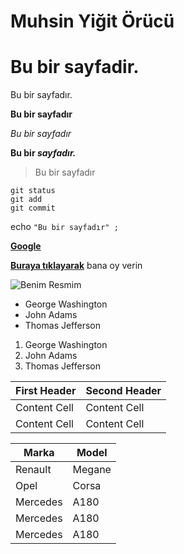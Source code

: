# Muhsin Yiğit Örücü

# Bu bir sayfadir.
Bu bir sayfadır.

**Bu bir sayfadır**

*Bu bir sayfadır*

**Bu bir _sayfadır._**

> Bu bir sayfadır

```
git status
git add
git commit
```
echo `"Bu bir sayfadır" ;`

**[Google](https://www.google.com.tr)**

**[Buraya tıklayarak](https://google.com)** bana oy verin

![Benim Resmim](Resim1.jpg)

- George Washington
- John Adams
- Thomas Jefferson

1. George Washington
2. John Adams
3. Thomas Jefferson


| First Header  | Second Header |
| ------------- | ------------- |
| Content Cell  | Content Cell  |
| Content Cell  | Content Cell  |


| Marka | Model |
| ----- | ----- |
| Renault | Megane |
| Opel | Corsa |
| Mercedes | A180 |
| Mercedes | A180 |
| Mercedes | A180 |
